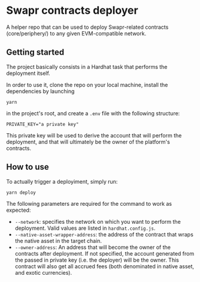 # Swapr contracts deployer

A helper repo that can be used to deploy Swapr-related contracts
(core/periphery/) to any given EVM-compatible network.

## Getting started

The project basically consists in a Hardhat task that performs the deployment
itself.

In order to use it, clone the repo on your local machine, install the
dependencies by launching

```
yarn
```

in the project's root, and create a `.env` file with the following structure:

```
PRIVATE_KEY="a private key"
```

This private key will be used to derive the account that will perform the
deployment, and that will ultimately be the owner of the platform's contracts.

## How to use

To actually trigger a deployiment, simply run:

```
yarn deploy
```

The following parameters are required for the command to work as expected:

- `--network`: specifies the network on which you want to perform the
  deployment. Valid values are listed in `hardhat.config.js`.
- `--native-asset-wrapper-address`: the address of the contract that wraps the
  native asset in the target chain.
- `--owner-address`: An address that will become the owner of the contracts
  after deployment. If not specified, the account generated from the passed in
  private key (i.e. the deployer) will be the owner. This contract will also get
  all accrued fees (both denominated in native asset, and exotic currencies).
